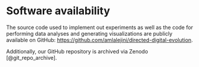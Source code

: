 # Software availability

The source code used to implement out experiments as well as the code for performing data analyses and generating visualizations are publicly available on GitHub: <https://github.com/amlalejini/directed-digital-evolution>.

Additionally, our GitHub repository is archived via Zenodo [@git_repo_archive].
